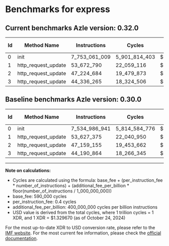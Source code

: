 # Benchmarks for express

## Current benchmarks Azle version: 0.32.0

| Id  | Method Name         | Instructions  | Cycles        | USD           | USD/Million Calls | Change                                |
| --- | ------------------- | ------------- | ------------- | ------------- | ----------------- | ------------------------------------- |
| 0   | init                | 7_753_061_009 | 5_901_814_403 | $0.0078474656 | $7_847.46         | <font color="red">+218_074_068</font> |
| 1   | http_request_update | 53_672_790    | 22_059_116    | $0.0000293313 | $29.33            | <font color="red">+45_415</font>      |
| 2   | http_request_update | 47_224_684    | 19_479_873    | $0.0000259018 | $25.90            | <font color="red">+65_529</font>      |
| 3   | http_request_update | 44_336_265    | 18_324_506    | $0.0000243655 | $24.36            | <font color="red">+145_401</font>     |

## Baseline benchmarks Azle version: 0.30.0

| Id  | Method Name         | Instructions  | Cycles        | USD           | USD/Million Calls |
| --- | ------------------- | ------------- | ------------- | ------------- | ----------------- |
| 0   | init                | 7_534_986_941 | 5_814_584_776 | $0.0077314789 | $7_731.47         |
| 1   | http_request_update | 53_627_375    | 22_040_950    | $0.0000293072 | $29.30            |
| 2   | http_request_update | 47_159_155    | 19_453_662    | $0.0000258670 | $25.86            |
| 3   | http_request_update | 44_190_864    | 18_266_345    | $0.0000242882 | $24.28            |

---

**Note on calculations:**

- Cycles are calculated using the formula: base_fee + (per_instruction_fee \* number_of_instructions) + (additional_fee_per_billion \* floor(number_of_instructions / 1_000_000_000))
- base_fee: 590_000 cycles
- per_instruction_fee: 0.4 cycles
- additional_fee_per_billion: 400_000_000 cycles per billion instructions
- USD value is derived from the total cycles, where 1 trillion cycles = 1 XDR, and 1 XDR = $1.329670 (as of October 24, 2024)

For the most up-to-date XDR to USD conversion rate, please refer to the [IMF website](https://www.imf.org/external/np/fin/data/rms_sdrv.aspx).
For the most current fee information, please check the [official documentation](https://internetcomputer.org/docs/current/developer-docs/gas-cost#execution).
